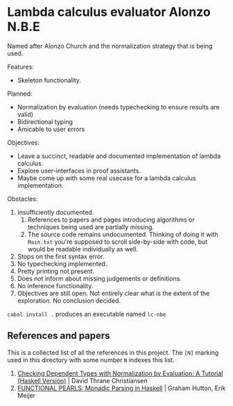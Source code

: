 # Lambda calculus evaluator Alonzo N.B.E

Named after Alonzo Church and the normalization strategy that is being used.

Features:

 * Skeleton functionality.

Planned:

 * Normalization by evaluation (needs typechecking to ensure results are valid)
 * Bidirectional typing
 * Amicable to user errors

Objectives:

 * Leave a succinct, readable and documented
   implementation of lambda calculus.
 * Explore user-interfaces in proof assistants.
 * Maybe come up with some real usecase for a lambda calculus implementation.

Obstacles:

 1. Insufficiently documented.
    1. References to papers and pages introducing algorithms
       or techniques being used are partially missing.
    2. The source code remains undocumented.
       Thinking of doing it with `Main.txt` you're supposed to scroll
       side-by-side with code, but would be readable individually as well.
 2. Stops on the first syntax error.
 3. No typechecking implemented.
 4. Pretty printing not present.
 5. Does not inform about missing judgements or definitions.
 6. No inference functionality.
 7. Objectives are still open.
    Not entirely clear what is the extent of the exploration.
    No conclusion decided.

`cabal install .` produces an executable named `lc-nbe`

## References and papers

This is a collected list of all the references in this project.
The `[N]` marking used in this directory with some number `N` indexes this list.

 1. [Checking Dependent Types with Normalization by Evaluation: A Tutorial](http://www.davidchristiansen.dk/tutorials/nbe/)
    [(Haskell Version)](http://davidchristiansen.dk/tutorials/implementing-types-hs.pdf) | David Thrane Christiansen
 2. [FUNCTIONAL PEARLS: Monadic Parsing in Haskell](http://www.cs.nott.ac.uk/~pszgmh/pearl.pdf) | Graham Hutton, Erik Meijer
